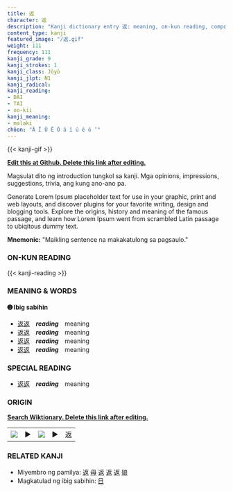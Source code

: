 ```yaml
---
title: 返
character: 返
description: "Kanji dictionary entry 返: meaning, on-kun reading, compounds, origin, related kanji"
content_type: kanji
featured_image: "/返.gif"
weight: 111
frequency: 111
kanji_grade: 9
kanji_strokes: 1
kanji_class: Jōyō
kanji_jlpt: N1
kanji_radical: 
kanji_reading: 
- DAI
- TAI
- oo-kii
kanji_meaning:
- malaki
chōon: "Ā Ī Ū Ē Ō ā ī ū ē ō ’"
---
```

[//]: # (Don't edit the line below. Kanji animated GIF code is automatically generated.)
{{< kanji-gif >}}

[//]: # (Edit below this line.)

**[Edit this at Github. Delete this link after editing.](https://github.com/tim0g/tim/tree/main/content/kanji/返/index.md)**

Magsulat dito ng introduction tungkol sa kanji. Mga opinions, impressions, suggestions, trivia, ang kung ano-ano pa.

Generate Lorem Ipsum placeholder text for use in your graphic, print and web layouts, and discover plugins for your favorite writing, design and blogging tools. Explore the origins, history and meaning of the famous passage, and learn how Lorem Ipsum went from scrambled Latin passage to ubiqitous dummy text.
 
**Mnemonic:** "Maikling sentence na makakatulong sa pagsaulo."

### ON-KUN READING

[//]: # (Don't edit the line below. ON-KUN READING code is automatically generated.)
{{< kanji-reading >}}

### MEANING & WORDS

#### ➊ **Ibig sabihin**
  - [返](../返)[返](../返)　***reading***　meaning
  - [返](../返)[返](../返)　***reading***　meaning
  - [返](../返)[返](../返)　***reading***　meaning
  - [返](../返)[返](../返)　***reading***　meaning

### SPECIAL READING
  - [返](../返)[返](../返)　***reading***　meaning

### ORIGIN

**[Search Wiktionary. Delete this link after editing.](https://wiktionary.org/wiki/返)**
<table class="kanji-table"><tr><td>
<img src="60px-返-bronze.svg.png">
</td><td>▶</td><td>
<img src="60px-返-oracle.svg.png">
</td><td>▶</td>
<td class="kanji-origin">返</td>
</tr></table>

### RELATED KANJI
- Miyembro ng pamilya: [返](../返) [母](../母) [返](../返) [返](../返) [返](../返) [娘](../娘)
- Magkatulad ng ibig sabihin: [日](../日)
